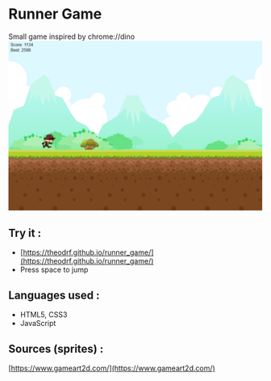 # Runner Game
Small game inspired by chrome://dino
![Runner Game](https://raw.githubusercontent.com/theodrf/runner_game/master/img/screenshot.png)

## Try it :
+ [https://theodrf.github.io/runner_game/](https://theodrf.github.io/runner_game/)
+ Press space to jump

## Languages used :
+ HTML5, CSS3
+ JavaScript

## Sources (sprites) :
[https://www.gameart2d.com/](https://www.gameart2d.com/)